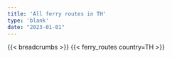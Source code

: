 ```yaml
---
title: 'All ferry routes in TH'
type: 'blank'
date: "2023-01-01"
---
```


{{< breadcrumbs >}}
{{< ferry_routes country=TH >}}
